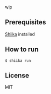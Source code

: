 wip

## Prerequisites

[Shiika](https://github.com/shiika-lang/shiika) installed

## How to run

    $ shiika run 

## License

MIT
